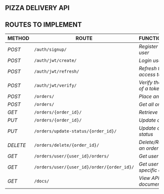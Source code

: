 ## PIZZA DELIVERY API
## ROUTES TO IMPLEMENT
| METHOD | ROUTE | FUNCTIONALITY |ACCESS|
| ------- | ----- | ------------- | ------------- |
| *POST* | ```/auth/signup/``` | _Register new user_| _All users_|
| *POST* | ```/auth/jwt/create/``` | _Login user_|_All users_|
| *POST* | ```/auth/jwt/refresh/``` | _Refresh the access token_|_All users_|
| *POST* | ```/auth/jwt/verify/``` | _Verify the validity of a token_|_All users_|
| *POST* | ```/orders/``` | _Place an order_|_All users_|
| *POST* | ```/orders/``` | _Get all orders_|_All users_|
| *GET* | ```/orders/{order_id}/``` | _Retrieve an order_|_Superuser_|
| *PUT* | ```/orders/{order_id}/``` | _Update an order_|_All users_|
| *PUT* | ```/orders/update-status/{order_id}/``` | _Update order status_|_Superuser_|
| *DELETE* | ```/orders/delete/{order_id}/``` | _Delete/Remove an order_ |_All users_|
| *GET* | ```/orders/user/{user_id}/orders/``` | _Get user's orders_|_All users_|
| *GET* | ```/orders/user/{user_id}/order/{order_id}/``` | _Get user's specific order_|
| *GET* | ```/docs/``` | _View API documentation_|_All users_|